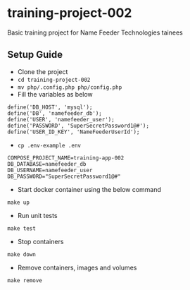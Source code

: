 # training-project-002
Basic training project for Name Feeder Technologies tainees

## Setup Guide
- Clone the project
- `cd training-project-002`
- `mv php/.config.php php/config.php`
- Fill the variables as below
```
define('DB_HOST', 'mysql');
define('DB', 'namefeeder_db');
define('USER', 'namefeeder_user');
define('PASSWORD', 'SuperSecretPassword1@#');
define('USER_ID_KEY', 'NameFeederUserId');
```
- `cp .env-example .env`
```
COMPOSE_PROJECT_NAME=training-app-002
DB_DATABASE=namefeeder_db
DB_USERNAME=namefeeder_user
DB_PASSWORD="SuperSecretPassword1@#"
```
- Start docker container using the below command
```
make up
```
- Run unit tests
```
make test
```
- Stop containers
```
make down
```
- Remove containers, images and volumes
```
make remove
```